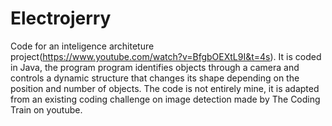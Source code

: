 # Electrojerry
Code for an inteligence architeture project(https://www.youtube.com/watch?v=BfgbOEXtL9I&t=4s). It is coded in Java, the program program identifies objects through a camera and controls a dynamic structure that changes its shape depending on the position and number of objects. 
The code is not entirely mine, it is adapted from an existing coding challenge on image detection made by The Coding Train on youtube.
